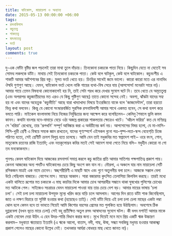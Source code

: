 ```yaml
---
title: ঘাটকোল, মায়াচেলা ও অন্যান্য
date: 2015-05-13 00:00:00 +06:00
tags:
- রসনাবিলাস
- কচুতত্ত্ব
- শাকতত্ত্ব
- মাৎস্যতত্ত্ব
- ভর্তা
layout: post
comments: true
---
```


দু-এক ফোঁটা বৃষ্টির জল পড়লেই তারা মাথা তুলে দাঁড়ায়। তিনকোনা চকচকে পাতা নিয়ে। কিছুদিন যেতে না যেতেই সব সোমত্থ লকলকে ডাঁটা। মাথায় সেই তিনকোনা চকচকে পাতা। কেউ বলে ঘাটকুল, কেউ বলে ঘাটকোল। কচুবংশীয় এ শাকটি আমার আশৈশবের প্রিয় বস্তু। মূলত ভর্তা খেতে হয়। চিংড়ির সাথেই জমে ভালো। কারো কারো মতে এর নানাবিধ ঔষধি গুণাগুণ আছে। যেমন, ঘাটকোল ভর্তা খেলে নাকি গায়ের ব্যথা-বিষ সেরে যায় (আপসোস! মনেরটা সারে না)। আমার গায়ে তেমন বিষব্যথা কোনোকালেই হয় নি, তাই সেটা পরখ করে দেখার সুযোগ ঘটে নি। তবে খেতে যে অমৃততুল্য (এবং অপরাপর কচুজাতীয়দের মত এরও যে কিছু পুষ্টিগুণ আছে) তাতে কোনো সন্দেহ নেই। অবশ্য, ঝাঁঝটা যাদের সহ্য হয় না এবং যাদের অহেতুক 'কচুভীতি' আছে  যারা খাদ্যাখাদ্য বিষয়ে ইংরেজিতে যাকে বলে 'জাজমেন্টাল', তারা হয়তো ভিন্ন কথা বলবেন। কিন্তু যে কোনো সংস্কারবর্জিত সুরসিক রসনাবিলাসী আমার সাথে একমত হবেন, সে কথা হলপ করে বলতে পারি। মাইকেল বাংলাভাষা নিয়ে নিজের নির্বুদ্ধিতার জন্য আক্ষেপ করে বলেছিলেন‒ কেলিনু শৈবালে ভুলি কমল কানন। কথাটা বাংলার বনে-বাদাড়ে বেড়ে ওঠা অজস্র প্রকারের শাকলতার ক্ষেত্রেও খাটে। 'আঁচল ভরিয়া' কত যে মণিরত্ন সে 'ধরিয়া' রেখেছে, তার 'রূপখনি' সম্পূর্ণ আবিষ্কার করা এ অর্বাচীনের কর্ম নয়। আপসোসের বিষয় হলো, যে মা-মাসি-পিসি-খুড়ী শ্রেণী এ বিষয়ে সম্যক জ্ঞান রাখতেন, যাদের পূণ্যস্পর্শে এইসকল বুনো পত্র-পুষ্প-লতা-স্কন্দ বেহেশ্‌তি চিজে পরিণত হতো, সেই শ্রেণীটি ক্রমশ বিলুপ্ত হতে চলেছে। আমি যেন তাই মধুকবির মত স্বপ্নাদেশ পাই‒ ওরে বৎস, শোন, মাতৃকোষ রতনের রাজি ইত্যাদি; এবং দত্তকূলোদ্ভব কবির মতই সেই আদেশ মাথা পেতে নিয়ে বলি‒ মধুহীন কোরো না গো তব মনকোকনদে।

পুনশ্চঃ কেবল ঘাটকোল দিয়ে আজকের রসনাপর্ব সমাপ্ত করলে কচু জাতির প্রতি আমার সাতিশয় পক্ষপাতিত্ব প্রকাশ পায়। কেননা আজকের অন্য পদটিও ঘাটকোলের চেয়ে কিছু অংশে কম যান না। মৌরলা, এ অঞ্চলে যার নাম মায়াচেলা সেটি রসিকজন মাত্রই এক নামে চেনেন। স্বচ্ছশরীরিণী এ মাছটি স্বাদে এবং গুণে অতুলনীয় বলা চলে। আজকে সক্কাল বেলা উঠে গেছিলাম বাজারে। বোশেখ মাস। মাছের আকাল। সারা বজারময় কুৎসিত তেলাপিয়া কিলবিল করছে। তারই মধ্যে একটা থালিতে রূপোর মত চকচকে এ মাছ কয়টার দিকে আমার চোখ আপরাধীর সন্ধানে থাকা ঘুষখোর পুলিশের চোখের মত আটকে গেল। সাইজেও সচরাচর যেমন মায়াচেলা পাওয়া যায় তার চেয়ে বেশ বড়। আমার মায়ের ভাষায় 'চলা চলা'। সেই চলা চলা মায়াচেলা উপযুক্ত মূল্যে খরিদ করে বাড়ি চলে আসলাম। আগের দিন রাতে ডাঁটা শাক কিনেছিলাম, জাত ও লক্ষণ বিচারে তা সুমিষ্ট হওয়ার কথা (হয়েছেও তাই)। সেই ডাঁটা দিয়ে এই চলা চলা চেলা মাছের একটা লম্বা ঝোল হলে কেমন হবে তা ভাবতে গিয়েই আমি কিশোর বয়সের প্রেমের মত পুলকিত হয়ে উঠছিলাম। অবশেষে ঠিক দুপ্পরবেলা (যখন ভূতে মারে ঢেলা) সেই বহু প্রতীক্ষিত অতুল রসদ আস্বাদনের সুযোগ ঘটল। কী বলব মশাই! আমার মাকে একটা নোবেল দেয়া উচিৎ এ হেন উদর-শান্তি বিধান করার জন্য। মুখে দিয়েই মনে মনে প্রিয় একটি ঋক উচ্চারণ করলাম‒ মধুবাতা ঋতায়তে ইত্যাদি (এ ঋকে আলো, বাতাস, নদী, গাছ, ঊষা, সন্ধ্যা সবকিছু মধুময় হওয়ার আকাঙ্খা প্রকাশ পেলেও মাছের কোনো উল্লেখ নেই। তখনকার আর্যরা বোধহয় মাছ খেতে জানত না)।
